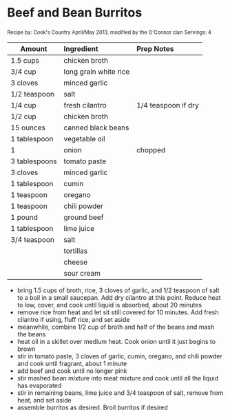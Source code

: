 # Beef and Bean Burritos

<small>Recipe by: Cook's Country April/May 2013, modified by the O'Connor clan</small>
<small>Servings: 4</small>

| Amount        | Ingredient            | Prep Notes          |
| ------------- | :-------------------- | :------------------ |
| 1.5 cups      | chicken broth         |                     |
| 3/4 cup       | long grain white rice |                     |
| 3 cloves      | minced garlic         |                     |
| 1/2 teaspoon  | salt                  |                     |
| 1/4 cup       | fresh cilantro        | 1/4 teaspoon if dry |
| 1/2 cup       | chicken broth         |                     |
| 15 ounces     | canned black beans    |                     |
| 1 tablespoon  | vegetable oil         |                     |
| 1             | onion                 | chopped             |
| 3 tablespoons | tomato paste          |                     |
| 3 cloves      | minced garlic         |                     |
| 1 tablespoon  | cumin                 |                     |
| 1 teaspoon    | oregano               |                     |
| 1 teaspoon    | chili powder          |                     |
| 1 pound       | ground beef           |                     |
| 1 tablespoon  | lime juice            |                     |
| 3/4 teaspoon  | salt                  |                     |
|               | tortillas             |                     |
|               | cheese                |                     |
|               | sour cream            |                     |

- bring 1.5 cups of broth, rice, 3 cloves of garlic, and 1/2 teaspoon of salt to a boil in a small saucepan. Add dry cilantro at this point. Reduce heat to low, cover, and cook until liquid is absorbed, about 20 minutes
- remove rice from heat and let sit still covered for 10 minutes. Add fresh cilantro if using, fluff rice, and set aside
- meanwhile, combine 1/2 cup of broth and half of the beans and mash the beans
- heat oil in a skillet over medium heat. Cook onion until it just begins to brown
- stir in tomato paste, 3 cloves of garlic, cumin, oregano, and chili powder and cook until fragrant, about 1 minute
- add beef and cook until no longer pink
- stir mashed bean mixture into meat mixture and cook until all the liquid has evaporated
- stir in remaining beans, lime juice and 3/4 teaspoon of salt, remove from heat, and set aside
- assemble burritos as desired. Broil burritos if desired
